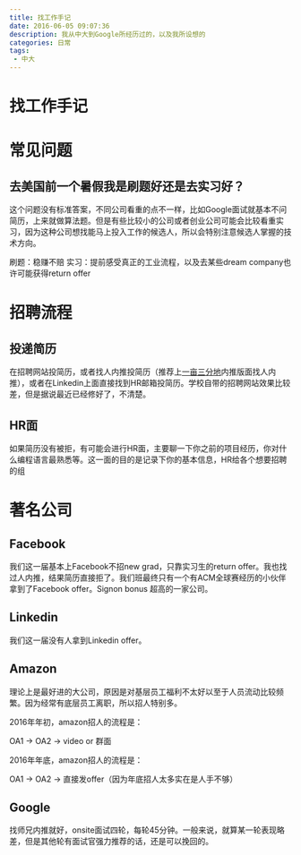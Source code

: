 ```yaml
---
title: 找工作手记
date: 2016-06-05 09:07:36
description: 我从中大到Google所经历过的，以及我所设想的
categories: 日常
tags:
 - 中大
---
```



# 找工作手记
# 常见问题
## 去美国前一个暑假我是刷题好还是去实习好？
这个问题没有标准答案，不同公司看重的点不一样，比如Google面试就基本不问简历，上来就做算法题。但是有些比较小的公司或者创业公司可能会比较看重实习，因为这种公司想找能马上投入工作的候选人，所以会特别注意候选人掌握的技术方向。

刷题：稳赚不赔
实习：提前感受真正的工业流程，以及去某些dream company也许可能获得return offer




# 招聘流程
## 投递简历
在招聘网站投简历，或者找人内推投简历（推荐上[一亩三分地](http://www.1point3acres.com/bbs/)内推版面找人内推），或者在Linkedin上面直接找到HR邮箱投简历。学校自带的招聘网站效果比较差，但是据说最近已经修好了，不清楚。

## HR面
如果简历没有被拒，有可能会进行HR面，主要聊一下你之前的项目经历，你对什么编程语言最熟悉等。这一面的目的是记录下你的基本信息，HR给各个想要招聘的组

# 著名公司
## Facebook
我们这一届基本上Facebook不招new grad，只靠实习生的return offer。我也找过人内推，结果简历直接拒了。我们班最终只有一个有ACM全球赛经历的小伙伴拿到了Facebook offer。Signon bonus 超高的一家公司。

## Linkedin
我们这一届没有人拿到Linkedin offer。

## Amazon
理论上是最好进的大公司，原因是对基层员工福利不太好以至于人员流动比较频繁。因为经常有底层员工离职，所以招人特别多。

2016年年初，amazon招人的流程是：

OA1 -> OA2 -> video or 群面

2016年年底，amazon招人的流程是：

OA1 -> OA2 -> 直接发offer（因为年底招人太多实在是人手不够）

## Google

找师兄内推就好，onsite面试四轮，每轮45分钟。一般来说，就算某一轮表现略差，但是其他轮有面试官强力推荐的话，还是可以挽回的。




